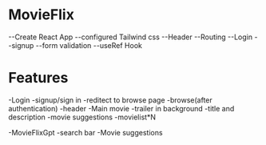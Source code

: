 # MovieFlix 
--Create React App
--configured Tailwind css
--Header
--Routing
--Login 
--signup
--form validation
--useRef Hook


# Features
-Login 
    -signup/sign in
    -reditect to browse page
-browse(after authentication)
    -header
    -Main movie
        -trailer in background
        -title and description
        -movie suggestions
            -movielist*N

-MovieFlixGpt
    -search bar
    -Movie suggestions


